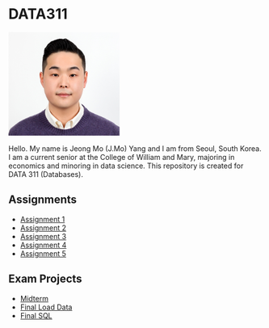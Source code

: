 # DATA311

<img src="headpic.jpg" width="220" height="205">

Hello. My name is Jeong Mo (J.Mo) Yang and I am from Seoul, South Korea. I am a current senior at the College of William and Mary, majoring in economics and minoring in data science. This repository is created for DATA 311 (Databases). 

## Assignments
* [Assignment 1](DB_HW1_JY.pdf) 
* [Assignment 2](Assignment2_JY.pdf)
* [Assignment 3](Assignment3_JY.pdf) 
* [Assignment 4](Assignment4_F.pdf) 
* [Assignment 5](Assignment5.pdf) 

## Exam Projects
* [Midterm](DB_Midterm_JY.pdf)
* [Final Load Data](Final_Load_JY.pdf)
* [Final SQL](Final_JY.pdf)
